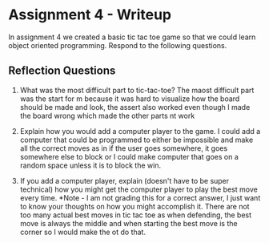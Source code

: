 # Assignment 4 - Writeup

In assignment 4 we created a basic tic tac toe game so that we could learn object oriented programming. Respond to the following questions.

## Reflection Questions

1. What was the most difficult part to tic-tac-toe?
The maost difficult part was the start for m because it was hard to visualize how the board should be made and look, the assert also worked even though I made the board wrong which made the other parts nt work

2. Explain how you would add a computer player to the game.
I could add a computer that could be programmed to either be impossible and make all the correct moves as in if the user goes somewhere, it goes somewhere else to block or I could make  computer that goes on a random space unless it is to block the win. 

3. If you add a computer player, explain (doesn't have to be super technical) how you might get the computer player to play the best move every time. *Note - I am not grading this for a correct answer, I just want to know your thoughts on how you might accomplish it.
There are not too many actual best moves in tic tac toe as when defending, the best move is always the middle and when starting the best move is the corner so I would make the ot do that.